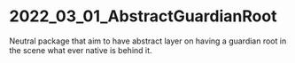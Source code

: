 # 2022_03_01_AbstractGuardianRoot
Neutral package that aim to have abstract layer on having a guardian root in the scene what ever native is behind it.
